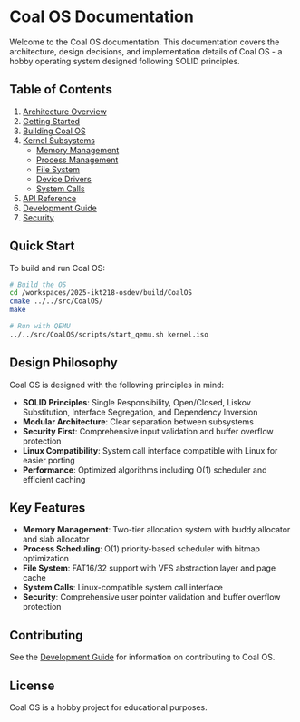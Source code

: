 # Coal OS Documentation

Welcome to the Coal OS documentation. This documentation covers the architecture, design decisions, and implementation details of Coal OS - a hobby operating system designed following SOLID principles.

## Table of Contents

1. [Architecture Overview](architecture/README.md)
2. [Getting Started](getting-started.md)
3. [Building Coal OS](building.md)
4. [Kernel Subsystems](kernel/README.md)
   - [Memory Management](kernel/memory.md)
   - [Process Management](kernel/process.md)
   - [File System](kernel/filesystem.md)
   - [Device Drivers](kernel/drivers.md)
   - [System Calls](kernel/syscalls.md)
5. [API Reference](api/README.md)
6. [Development Guide](development/README.md)
7. [Security](security.md)

## Quick Start

To build and run Coal OS:

```bash
# Build the OS
cd /workspaces/2025-ikt218-osdev/build/CoalOS
cmake ../../src/CoalOS/
make

# Run with QEMU
../../src/CoalOS/scripts/start_qemu.sh kernel.iso
```

## Design Philosophy

Coal OS is designed with the following principles in mind:

- **SOLID Principles**: Single Responsibility, Open/Closed, Liskov Substitution, Interface Segregation, and Dependency Inversion
- **Modular Architecture**: Clear separation between subsystems
- **Security First**: Comprehensive input validation and buffer overflow protection
- **Linux Compatibility**: System call interface compatible with Linux for easier porting
- **Performance**: Optimized algorithms including O(1) scheduler and efficient caching

## Key Features

- **Memory Management**: Two-tier allocation system with buddy allocator and slab allocator
- **Process Scheduling**: O(1) priority-based scheduler with bitmap optimization
- **File System**: FAT16/32 support with VFS abstraction layer and page cache
- **System Calls**: Linux-compatible system call interface
- **Security**: Comprehensive user pointer validation and buffer overflow protection

## Contributing

See the [Development Guide](development/README.md) for information on contributing to Coal OS.

## License

Coal OS is a hobby project for educational purposes.